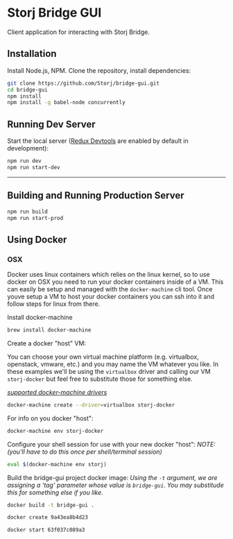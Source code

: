 Storj Bridge GUI
================

Client application for interacting with Storj Bridge.

## Installation
Install Node.js, NPM. Clone the repository, install dependencies:

```bash
git clone https://github.com/Storj/bridge-gui.git
cd bridge-gui
npm install
npm install -g babel-node concurrently
```
## Running Dev Server
Start the local server ([Redux Devtools](https://github.com/gaearon/redux-devtools) are enabled by default in development):

```bash
npm run dev
npm run start-dev
```
---

## Building and Running Production Server
```bash
npm run build
npm run start-prod
```




## Using Docker

### OSX

Docker uses linux containers which relies on the linux kernel, so to use docker on OSX you need to run your docker containers inside of a VM.
This can easily be setup and managed with the `docker-machine` cli tool. 
Once youve setup a VM to host your docker containers you can ssh into it and follow steps for linux from there.

Install docker-machine

```bash
brew install docker-machine
```

Create a docker "host" VM:

You can choose your own virtual machine platform (e.g. virtualbox, openstack, vmware, etc.) and you may name the VM whatever you like.
In these examples we'll be using the `virtualbox` driver and calling our VM `storj-docker` but feel free to substitute those for something else.

_[supported docker-machine drivers](https://docs.docker.com/machine/drivers/)_

```bash
docker-machine create --driver=virtualbox storj-docker
```

For info on you docker "host":

```bash
docker-machine env storj-docker
```

Configure your shell session for use with your new docker "host":
_NOTE: (you'll have to do this once per shell/terminal session)_

```bash
eval $(docker-machine env storj)
```

Build the bridge-gui project docker image:
_Using the `-t` argument, we are assigning a 'tag' parameter whose value is `bridge-gui`. You may substitude this for something else if you like._

```bash
docker build -t bridge-gui .
```

```bash
docker create 9a43ea8b4d23
```

```bash
docker start 63f037c089a3
```
